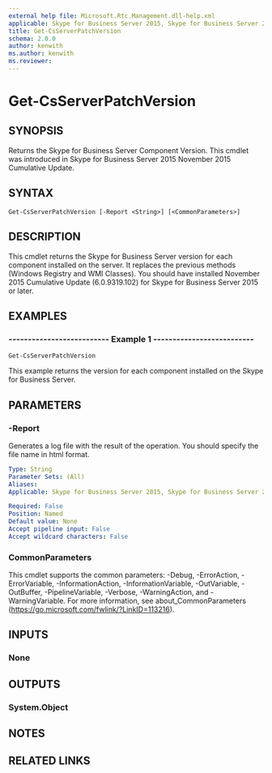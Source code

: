 ```yaml
---
external help file: Microsoft.Rtc.Management.dll-help.xml
applicable: Skype for Business Server 2015, Skype for Business Server 2019
title: Get-CsServerPatchVersion
schema: 2.0.0
author: kenwith
ms.author: kenwith
ms.reviewer:
---
```


# Get-CsServerPatchVersion

## SYNOPSIS
Returns the Skype for Business Server Component Version. This cmdlet was introduced in Skype for Business Server 2015 November 2015 Cumulative Update.

## SYNTAX

```
Get-CsServerPatchVersion [-Report <String>] [<CommonParameters>]
```

## DESCRIPTION
This cmdlet returns the Skype for Business Server version for each component installed on the server. It replaces the previous methods (Windows Registry and WMI Classes). 
You should have installed November 2015 Cumulative Update (6.0.9319.102) for Skype for Business Server 2015 or later.

## EXAMPLES

### -------------------------- Example 1 --------------------------
```
Get-CsServerPatchVersion
```

This example returns the version for each component installed on the Skype for Business Server.


## PARAMETERS

### -Report
Generates a log file with the result of the operation. You should specify the file name in html format.

```yaml
Type: String
Parameter Sets: (All)
Aliases: 
Applicable: Skype for Business Server 2015, Skype for Business Server 2019

Required: False
Position: Named
Default value: None
Accept pipeline input: False
Accept wildcard characters: False
```

### CommonParameters
This cmdlet supports the common parameters: -Debug, -ErrorAction, -ErrorVariable, -InformationAction, -InformationVariable, -OutVariable, -OutBuffer, -PipelineVariable, -Verbose, -WarningAction, and -WarningVariable. For more information, see about_CommonParameters (https://go.microsoft.com/fwlink/?LinkID=113216).

## INPUTS

### None

## OUTPUTS

### System.Object

## NOTES

## RELATED LINKS

